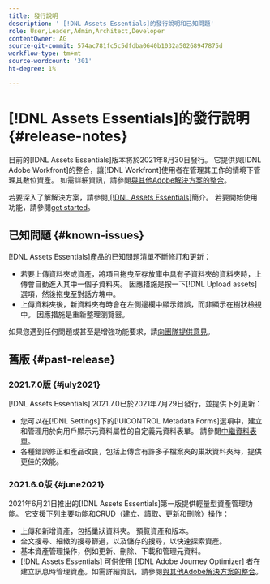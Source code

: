 ```yaml
---
title: 發行說明
description: ' [!DNL Assets Essentials]的發行說明和已知問題'
role: User,Leader,Admin,Architect,Developer
contentOwner: AG
source-git-commit: 574ac781fc5c5dfdba0640b1032a50268947875d
workflow-type: tm+mt
source-wordcount: '301'
ht-degree: 1%

---
```



# [!DNL Assets Essentials]的發行說明 {#release-notes}

目前的[!DNL Assets Essentials]版本將於2021年8月30日發行。 它提供與[!DNL Adobe Workfront]的整合，讓[!DNL Workfront]使用者在管理其工作的情境下管理其數位資產。 如需詳細資訊，請參閱[與其他Adobe解決方案的整合](/help/integration.md)。

若要深入了解解決方案，請參閱[ [!DNL Assets Essentials]](introduction.md)簡介。 若要開始使用功能，請參閱[get started](/help/get-started.md)。

## 已知問題 {#known-issues}

[!DNL Assets Essentials]產品的已知問題清單不斷修訂和更新：

* 若要上傳資料夾或資產，將項目拖曳至存放庫中具有子資料夾的資料夾時，上傳會自動進入其中一個子資料夾。 因應措施是按一下[!DNL Upload assets]選項，然後拖曳至對話方塊中。<!-- CQ-4327753 -->
* 上傳資料夾後，新資料夾有時會在左側邊欄中顯示錯誤，而非顯示在樹狀檢視中。 因應措施是重新整理瀏覽器。<!-- CQ-4323534 -->

<!--
* Use assets that do not have whitespace in the file names. The replies to comments do not work for such assets.
-->

如果您遇到任何問題或甚至是增強功能要求，請[向團隊提供意見](#provide-feedback)。

## 舊版 {#past-release}

### 2021.7.0版 {#july2021}

[!DNL Assets Essentials] 2021.7.0已於2021年7月29日發行，並提供下列更新：

* 您可以在[!DNL Settings]下的[!UICONTROL Metadata Forms]選項中，建立和管理用於向用戶顯示元資料屬性的自定義元資料表單。 請參閱[中繼資料表單](metadata.md#metadata-forms)。
* 各種錯誤修正和產品改良，包括上傳含有許多子檔案夾的巢狀資料夾時，提供更佳的效能。

### 2021.6.0版 {#june2021}

2021年6月21日推出的[!DNL Assets Essentials]第一版提供輕量型資產管理功能。 它支援下列主要功能和CRUD（建立、讀取、更新和刪除）操作：

* 上傳和新增資產，包括巢狀資料夾。 預覽資產和版本。
* 全文搜尋、細緻的搜尋篩選，以及儲存的搜尋，以快速探索資產。
* 基本資產管理操作，例如更新、刪除、下載和管理元資料。
* [!DNL Assets Essentials] 可供使用 [!DNL Adobe Journey Optimizer] 者在建立訊息時管理資產。如需詳細資訊，請參閱[與其他Adobe解決方案的整合](/help/integration.md)。
